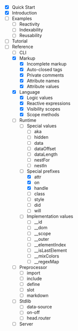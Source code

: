 
* [x] Quick Start
* [x] Introduction
* [ ] Examples
  * [ ] Reactivity
  * [ ] Indexability
  * [ ] Reusability
* [ ] Tutorial
* [ ] Reference
  * [ ] CLI
  * [x] Markup
    * [x] Incomplete markup
    * [x] Auto-closed tags
    * [x] Private comments
    * [x] Attribute names
    * [x] Attribute values
  * [x] Language
    * [x] Logic values
    * [x] Reactive expressions
    * [x] Visibility scopes
    * [x] Scope methods
  * [ ] Runtime
    * [ ] Special values
      * [ ] aka
      * [ ] hidden
      * [ ] data
      * [ ] dataOffset
      * [ ] dataLength
      * [ ] nestFor
      * [ ] nestIn
    * [ ] Special prefixes
      * [x] attr
      * [x] on
      * [x] handle
      * [ ] class
      * [ ] style
      * [ ] did
      * [ ] will
    * [ ] Implementation values
      * [ ] __id
      * [ ] __dom
      * [ ] __scope
      * [ ] __outer
      * [ ] __elementIndex
      * [ ] __isLastElement
      * [ ] __mixColors
      * [ ] __regexMap
  * [ ] Preprocessor
    * [ ] import
    * [ ] include
    * [ ] define
    * [ ] slot
    * [ ] markdown
  * [ ] Stdlib
    * [ ] data-source
    * [ ] on-off
    * [ ] head.router
  * [ ] Server

